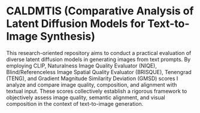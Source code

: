 # CALDMTIS (Comparative Analysis of Latent Diffusion Models for Text-to-Image Synthesis)
This research-oriented repository aims to conduct a practical evaluation of diverse latent diffusion models in generating images from text prompts. By employing CLIP, Naturalness Image Quality Evaluator (NIQE), Blind/Referenceless Image Spatial Quality Evaluator (BRISQUE), Tenengrad (TENG), and Gradient Magnitude Similarity Deviation (GMSD) scores I analyze and compare image quality, composition, and alignment with textual input. These scores collectively establish a rigorous framework to objectively assess image quality, semantic alignment, and visual composition in the context of text-to-image generation. 
